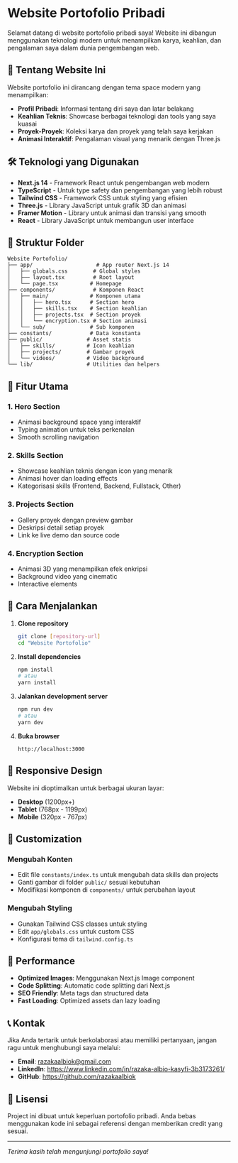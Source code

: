 # Website Portofolio Pribadi

Selamat datang di website portofolio pribadi saya! Website ini dibangun menggunakan teknologi modern untuk menampilkan karya, keahlian, dan pengalaman saya dalam dunia pengembangan web.

## 🚀 Tentang Website Ini

Website portofolio ini dirancang dengan tema space modern yang menampilkan:

- **Profil Pribadi**: Informasi tentang diri saya dan latar belakang
- **Keahlian Teknis**: Showcase berbagai teknologi dan tools yang saya kuasai
- **Proyek-Proyek**: Koleksi karya dan proyek yang telah saya kerjakan
- **Animasi Interaktif**: Pengalaman visual yang menarik dengan Three.js

## 🛠️ Teknologi yang Digunakan

- **Next.js 14** - Framework React untuk pengembangan web modern
- **TypeScript** - Untuk type safety dan pengembangan yang lebih robust
- **Tailwind CSS** - Framework CSS untuk styling yang efisien
- **Three.js** - Library JavaScript untuk grafik 3D dan animasi
- **Framer Motion** - Library untuk animasi dan transisi yang smooth
- **React** - Library JavaScript untuk membangun user interface

## 📁 Struktur Folder

```
Website Portofolio/
├── app/                    # App router Next.js 14
│   ├── globals.css        # Global styles
│   ├── layout.tsx         # Root layout
│   └── page.tsx          # Homepage
├── components/            # Komponen React
│   ├── main/             # Komponen utama
│   │   ├── hero.tsx      # Section hero
│   │   ├── skills.tsx    # Section keahlian
│   │   ├── projects.tsx  # Section proyek
│   │   └── encryption.tsx # Section animasi
│   └── sub/              # Sub komponen
├── constants/            # Data konstanta
├── public/              # Asset statis
│   ├── skills/          # Icon keahlian
│   ├── projects/        # Gambar proyek
│   └── videos/          # Video background
└── lib/                 # Utilities dan helpers
```

## 🎯 Fitur Utama

### 1. Hero Section

- Animasi background space yang interaktif
- Typing animation untuk teks perkenalan
- Smooth scrolling navigation

### 2. Skills Section

- Showcase keahlian teknis dengan icon yang menarik
- Animasi hover dan loading effects
- Kategorisasi skills (Frontend, Backend, Fullstack, Other)

### 3. Projects Section

- Gallery proyek dengan preview gambar
- Deskripsi detail setiap proyek
- Link ke live demo dan source code

### 4. Encryption Section

- Animasi 3D yang menampilkan efek enkripsi
- Background video yang cinematic
- Interactive elements

## 🚀 Cara Menjalankan

1. **Clone repository**

   ```bash
   git clone [repository-url]
   cd "Website Portofolio"
   ```

2. **Install dependencies**

   ```bash
   npm install
   # atau
   yarn install
   ```

3. **Jalankan development server**

   ```bash
   npm run dev
   # atau
   yarn dev
   ```

4. **Buka browser**
   ```
   http://localhost:3000
   ```

## 📱 Responsive Design

Website ini dioptimalkan untuk berbagai ukuran layar:

- **Desktop** (1200px+)
- **Tablet** (768px - 1199px)
- **Mobile** (320px - 767px)

## 🎨 Customization

### Mengubah Konten

- Edit file `constants/index.ts` untuk mengubah data skills dan projects
- Ganti gambar di folder `public/` sesuai kebutuhan
- Modifikasi komponen di `components/` untuk perubahan layout

### Mengubah Styling

- Gunakan Tailwind CSS classes untuk styling
- Edit `app/globals.css` untuk custom CSS
- Konfigurasi tema di `tailwind.config.ts`

## 🔧 Performance

- **Optimized Images**: Menggunakan Next.js Image component
- **Code Splitting**: Automatic code splitting dari Next.js
- **SEO Friendly**: Meta tags dan structured data
- **Fast Loading**: Optimized assets dan lazy loading

## 📞 Kontak

Jika Anda tertarik untuk berkolaborasi atau memiliki pertanyaan, jangan ragu untuk menghubungi saya melalui:

- **Email**: razakaalbiok@gmail.com
- **LinkedIn**: https://www.linkedin.com/in/razaka-albio-kasyfi-3b3173261/
- **GitHub**: https://github.com/razakaalbiok

## 📄 Lisensi

Project ini dibuat untuk keperluan portofolio pribadi. Anda bebas menggunakan kode ini sebagai referensi dengan memberikan credit yang sesuai.

---

_Terima kasih telah mengunjungi portofolio saya!_
